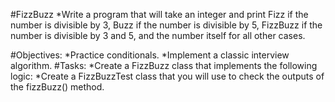 #FizzBuzz
*Write a program that will take an integer and print Fizz if the number is divisible by 3, Buzz if the number is divisible by 5, FizzBuzz if the number is divisible by 3 and 5, and the number itself for all other cases.

#Objectives:
*Practice conditionals.
*Implement a classic interview algorithm.
#Tasks:
*Create a FizzBuzz class that implements the following logic:
*Create a FizzBuzzTest class that you will use to check the outputs of the fizzBuzz() method.
